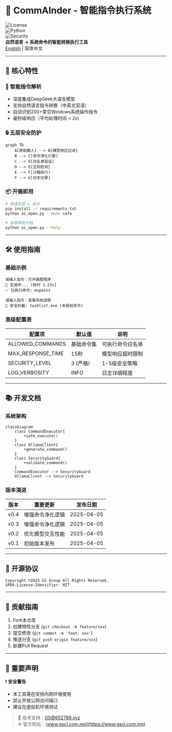 # 🤖 CommAInder - 智能指令执行系统  
![License](https://img.shields.io/badge/License-MIT-green)  
![Python](https://img.shields.io/badge/Python-3.8%2B-blue)  
![Security](https://img.shields.io/badge/Security-Level_🔒_Critical-orange)  
**自然语言 → 系统命令的智能转换执行工具**  
[English](./README_EN.md) | 简体中文  

---

## 🌟 核心特性  

### 🚀 智能指令解析  
- 深度集成DeepSeek大语言模型  
- 支持自然语言指令转换（中英文双语）  
- 自动识别200+常见Windows系统操作指令  
- 毫秒级响应（平均处理时间 < 2s）  

### 🔒 五层安全防护  
```mermaid
graph TD
    A[原始输入] --> B{模型响应过滤}
    B --> C[命令净化引擎]
    C --> D[白名单验证]
    D --> E{正则检测}
    E --> F[沙箱执行]
    F --> G[日志记录]
```

### 📦 开箱即用  
```bash
# 快速安装 & 启动
pip install -r requirements.txt
python ai_open.py --mode safe

# 查看帮助文档
python ai_open.py --help
```

---

## 🛠️ 使用指南  

### 基础示例  
```console
请输入指令：打开画图程序
🔄 生成中... [耗时 1.23s]
✅ 已执行命令: mspaint

请输入指令：查看系统进程
🛑 安全拦截: tasklist.exe (未授权命令)
```

### 高级配置表  
| 配置项              | 默认值          | 说明                 |
|---------------------|-----------------|----------------------|
| ALLOWED_COMMANDS    | 基础命令集      | 可执行命令白名单     |
| MAX_RESPONSE_TIME   | 15秒            | 模型响应超时限制     |
| SECURITY_LEVEL      | 3 (严格)        | 1-5级安全策略        |
| LOG_VERBOSITY       | INFO            | 日志详细程度         |

---

## 📚 开发文档  

### 系统架构  
```mermaid
classDiagram
    class CommandExecutor{
        +safe_execute()
    }
    class OllamaClient{
        +generate_command()
    }
    class SecurityGuard{
        +validate_command()
    }
    CommandExecutor --> SecurityGuard
    OllamaClient --> SecurityGuard
```

### 版本演进  
| 版本   | 重要更新               | 发布日期    |
|--------|------------------------|-------------|
| v0.4   | 增强命令净化逻辑        | 2025-04-05  |
| v0.3   | 增强命令净化逻辑        | 2025-04-05  |
| v0.2   | 优化模型交互性能        | 2025-04-05  |
| v0.1   | 初始版本发布            | 2025-04-05  |

---

## 📜 开源协议  
```
Copyright ©2025 GS Group All Rights Reserved.
SPDX-License-Identifier: MIT
```

---

## 🤝 贡献指南  
1. Fork本仓库  
2. 创建特性分支 (`git checkout -b feature/xxx`)  
3. 提交修改 (`git commit -m 'feat: xxx'`)  
4. 推送分支 (`git push origin feature/xxx`)  
5. 新建Pull Request  

---

## 📌 重要声明  
❗ **安全警告**  
- 本工具需在受控内网环境使用  
- 禁止开放公网访问端口  
- 建议在虚拟机环境测试  

> 📧 技术支持：GS@652789.xyz  
> 🌐 官方网站：[www.gscl.com.mp](https://www.gscl.com.mp)
```

